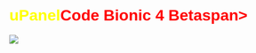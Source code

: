  <h1 style="font-family: Arial,serif ; color: yellow">uPanel<span style="color:red">Code Bionic 4 Betaspan></h1>


<img src="https://664399d68e5be70e74605939--tubular-belekoy-e9b520.netlify.app/%D0%B8%D0%B7%D0%BE%D0%B1%D1%80%D0%B0%D0%B6%D0%B5%D0%BD%D0%B8%D0%B5_viber_2024-05-08_22-10-39-549.jpg">
